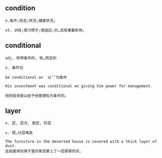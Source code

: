 ## condition 
```
n.条件;状态;状况;健康状况;

vt. 训练;使习惯于;使适应;对…具有重要影响;
```

## conditional
```
adj. 附带条件的, 依…而定的

n. 条件句

be conditional on  以‘’为条件

His investment was conditional on giving him power for management.

他的投资是以给予他管理权为条件的。
```

## layer
```
n. 层, 层次, 表层, 阶层

v. 把…分层堆放

The furniture in the deserted house is covered with a thick layer of dust.
这座废弃的房子里的家具蒙上了一层厚厚的灰。
```
